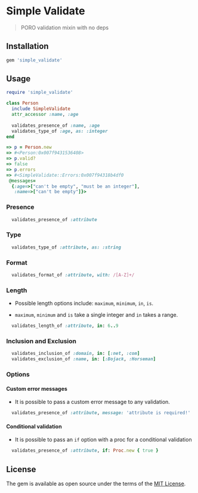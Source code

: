 # Simple Validate

> PORO validation mixin with no deps

## Installation

```ruby
gem 'simple_validate'
```

## Usage

```ruby
require 'simple_validate'

class Person
  include SimpleValidate
  attr_accessor :name, :age
  
  validates_presence_of :name, :age
  validates_type_of :age, as: :integer
end
```

```ruby
=> p = Person.new
=> #<Person:0x007f9431536408>
=> p.valid?
=> false
=> p.errors
=> #<SimpleValidate::Errors:0x007f94318b4df0
 @messages=
  {:age=>["can't be empty", "must be an integer"],
   :name=>["can't be empty"]}>
```

### Presence

```ruby
  validates_presence_of :attribute
```

### Type

```ruby
  validates_type_of :attribute, as: :string
```

### Format

```ruby
  validates_format_of :attribute, with: /[A-Z]+/
```

### Length

* Possible length options include: `maximum`, `minimum`, `in`, `is`.

* `maximum`, `minimum` and `is` take a single integer and `in` takes a range.

```ruby
  validates_length_of :attribute, in: 6..9
```

### Inclusion and Exclusion

```ruby
  validates_inclusion_of :domain, in: [:net, :com]
  validates_exclusion_of :name, in: [:Bojack, :Horseman]
```

### Options

#### Custom error messages

* It is possible to pass a custom error message to any validation.

```ruby
  validates_presence_of :attribute, message: 'attribute is required!'
```

#### Conditional validation

* It is possible to pass an `if` option with a proc for a conditional validation

```ruby
  validates_presence_of :attribute, if: Proc.new { true }
```

## License

The gem is available as open source under the terms of the [MIT License](http://opensource.org/licenses/MIT).
